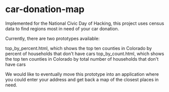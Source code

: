 car-donation-map
================

Implemented for the National Civic Day of Hacking, this project uses census data to find regions most in need of your car donation.

Currently, there are two prototypes available:

top_by_percent.html, which shows the top ten counties in Colorado by percent of households that don't have cars
top_by_count.html, which shows the top ten counties in Colorado by total number of households that don't have cars

We would like to eventually move this prototype into an application where you could enter your address and get back a map of the closest places in need.
